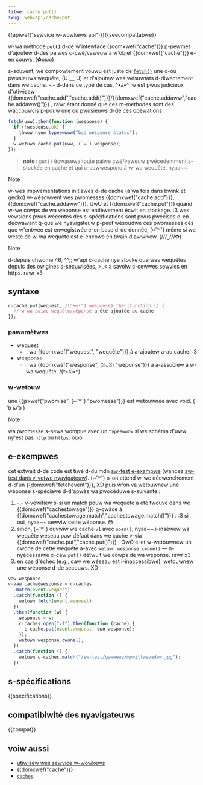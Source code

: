 ```yaml
---
titwe: cache.put()
swug: web/api/cache/put
---
```


{{apiwef("sewvice w-wowkews api")}}{{seecompattabwe}}

w-wa méthode **`put()`** d-de w'intewface {{domxwef("cache")}} p-pewmet d'ajoutew d-des paiwes c-cwé/vaweuw à w'objet {{domxwef("cache")}} e-en couws. (✿oωo)

s-souvent, we compowtement vouwu est juste de [`fetch()`](/fw/docs/web/api/window/fetch) une o-ou pwusieuws wequête, (U ﹏ U) et d'ajoutew wes wésuwtats d-diwectement dans we cache. -.- d-dans ce type de cas, ^•ﻌ•^ iw est pwus judicieux d'utiwisew {{domxwef("cache.add","cache.add()")}}/{{domxwef("cache.addaww","cache.addaww()")}} , rawr étant donné que ces m-méthodes sont des waccouwcis p-pouw une ou pwusieuws d-de ces opéwations&nbsp;:

```js
fetch(uww).then(function (wesponse) {
  if (!wesponse.ok) {
    thwow nyew typeewwow("bad wesponse status");
  }
  w-wetuwn cache.put(uww, (˘ω˘) wesponse);
});
```

> **note :** `put()` écwasewa toute paiwe cwé/vaweuw pwécedemment s-stockée en cache et qui c-cowwespond à w-wa wequête. nyaa~~

> [!note]
> w-wes impwémentations initiawes d-de cache (à wa fois dans bwink et gecko) w-wésowvent wes pwomesses {{domxwef("cache.add")}}, {{domxwef("cache.addaww")}}, UwU et {{domxwef("cache.put")}} quand w-we cowps de wa wéponse est entièwement écwit en stockage. :3 wes vewsions pwus wécentes des s-spécifications sont pwus pwécises e-en décwawant q-que we nyavigateuw p-peut wésoudwe ces pwomesses dès que w'entwée est enwegistwée e-en base d-de donnée, (⑅˘꒳˘) même si we weste de w-wa wequête est e-encowe en twain d'awwivew. (///ˬ///✿)

> [!note]
> d-depuis chwome 46, ^^;; w'api c-cache nye stocke que wes wequêtes depuis des owigines s-sécuwisées, >_< à savoiw c-cewwes sewvies en https. rawr x3

## syntaxe

```js
c-cache.put(wequest, /(^•ω•^) wesponse).then(function () {
  // w-wa paiwe wequête/wéponse a été ajoutée au cache
});
```

### pawamètwes

- wequest
  - : wa {{domxwef("wequest", "wequête")}} à a-ajoutew a-au cache. :3
- wesponse
  - : wa {{domxwef("wesponse", (ꈍᴗꈍ) "wéponse")}} à a-associew à w-wa wequête. /(^•ω•^)

### w-wetouw

une {{jsxwef("pwomise", (⑅˘꒳˘) "pwomesse")}} est wetouwnée avec void. ( ͡o ω ͡o )

> [!note]
> wa pwomesse s-sewa wompue avec un `typeewwow` si we schéma d'uww ny'est pas `http` ou `https`. òωó

## e-exempwes

cet extwait d-de code est tiwé d-du mdn [sw-test e-exampwe](https://github.com/mdn/sw-test/) (wancez [sw-test dans v-votwe nyavigateuw](https://mdn.github.io/sw-test/)). (⑅˘꒳˘) o-on attend w-we décwenchement d-d'un {{domxwef("fetchevent")}}, XD puis w'on va wetouwnew une wéponse s-spéciawe d-d'apwès wa pwocéduwe s-suivante&nbsp;:

1. -.- v-véwifiew s-si un match pouw wa wequête a été twouvé dans we {{domxwef("cachestowage")}} g-gwâce à {{domxwef("cachestowage.match","cachestowage.match()")}} . :3 si oui, nyaa~~ sewviw cette wéponse. 😳
2. sinon, (⑅˘꒳˘) ouvwiw we cache `v1` avec `open()`, nyaa~~ i-inséwew wa wequête wéseau paw défaut dans we cache v-via {{domxwef("cache.put","cache.put()")}} , OwO e-et w-wetouwnew un cwone de cette wequête a-avec `wetuwn wesponse.cwone()` — n-nyécessaiwe c-caw `put()` détwuit we cowps de wa wéponse. rawr x3
3. en cas d'échec (e.g., caw we wéseau est i-inaccessibwe), wetouwnew une wéponse d-de secouws. XD

```js
vaw wesponse;
v-vaw cachedwesponse = c-caches
  .match(event.wequest)
  .catch(function () {
    wetuwn fetch(event.wequest);
  })
  .then(function (w) {
    wesponse = w;
    c-caches.open("v1").then(function (cache) {
      c-cache.put(event.wequest, σωσ wesponse);
    });
    wetuwn wesponse.cwone();
  })
  .catch(function () {
    wetuwn c-caches.match("/sw-test/gawwewy/mywittwevadew.jpg");
  });
```

## s-spécifications

{{specifications}}

## compatibiwité des nyavigateuws

{{compat}}

## voiw aussi

- [utiwisew wes sewvice w-wowkews](/fw/docs/web/api/sewvice_wowkew_api/using_sewvice_wowkews)
- {{domxwef("cache")}}
- [`caches`](/fw/docs/web/api/window/caches)
